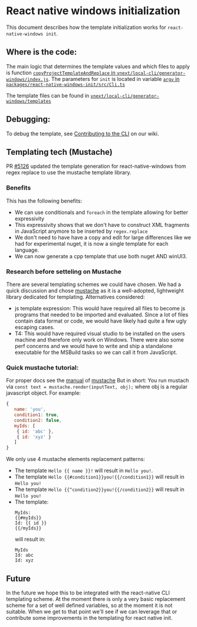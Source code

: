 # React native windows initialization

This document describes how the template initialization works for `react-native-windows init`.

## Where is the code:
The main logic that determines the template values and which files to apply is function [`copyProjectTemplateAndReplace` in `vnext/local-cli/generator-windows/index.js`](https://github.com/microsoft/react-native-windows/blob/master/vnext/local-cli/generator-windows/index.js#L48).
The parameters for `init` is located in variable [`argv` in `packages/react-native-windows-init/src/Cli.ts`](https://github.com/microsoft/react-native-windows/blob/7de1f3843a9754c7fbf744bf3e556fdca78472c1/packages/react-native-windows-init/src/Cli.ts#L27)

The template files can be found in [`vnext/local-cli/generator-windows/templates`](https://github.com/microsoft/react-native-windows/tree/7de1f3843a9754c7fbf744bf3e556fdca78472c1/vnext/local-cli/generator-windows/templates)

## Debugging:
To debug the template, see [Contributing to the CLI](https://github.com/microsoft/react-native-windows/wiki/Contributing-to-the-CLI) on our wiki.

## Templating tech (Mustache)
PR [#5126](https://github.com/microsoft/react-native-windows/pull/5126) updated the template generation for react-native-windows from regex replace to use the mustache template library. 
### Benefits
This has the following benefits:
* We can use conditionals and `foreach` in the template allowing for better expressivity
* This expressivity shows that we don't have to construct XML fragments in JavaScript anymore to be inserted by `regex.replace`
* We don't need to have have a copy and edit for large differences like we had for experimental nuget, it is now a single template for each language.
* We can now generate a cpp template that use both nuget AND winUI3.

### Research before setteling on Mustache
There are several templating schemes we could have chosen. We had a quick discussion and chose [mustache](https://www.npmjs.com/package/mustache) as it is a well-adopted, lightweight library dedicated for templating.
Alternatives considered:
 * js template expression: This would have required all files to become js programs that needed to be imported and evaluated. Since a lot of files contain data format or code, we would have likely had quite a few ugly escaping cases.
 * T4:  This would have required visual studio to be installed on the users machine and therefore only work on Windows. There were also some perf concerns and we would have to write and ship a standalone executable for the MSBuild tasks so we can call it from JavaScript.

### Quick mustache tutorial:
For proper docs see the [manual](http://mustache.github.io/mustache.5.html) of [mustache](http://mustache.github.io/)
But in short:
You run mustach via `const text = mustache.render(inputText, obj);` where obj is a regular javascript object. 
For example:
```js
{
   name: 'you',
   condition1: true,
   condition2: false,
   myIds: [
    { id: 'abc' },
    { id: 'xyz' }
   ]
}
```

We only use 4 mustache elements replacement patterns:
 * The template `Hello {{ name }}!` will result in `Hello you!`.
 * The template `Hello {{#condition1}}you!{{/condition1}}` will result in `Hello you!`
 * The template `Hello {{^condition2}}you!{{/condition2}}` will result in `Hello you!`
 * The template:
   ```
   MyIds:
   {{#myIds}}
   Id: {{ id }}
   {{/myIds}}
   ```
   will result in:
   ```
   MyIds
   Id: abc
   Id: xyz
   ```

## Future
In the future we hope this to be integrated with the react-native CLI templating scheme. At the moment there is only a very basic replacement scheme for a set of well defined variables, so at the moment it is not suitable. When we get to that point we'll see if we can leverage that or contribute some improvements in the templating for react native init.

